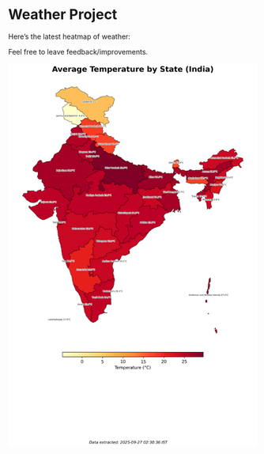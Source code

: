 # Weather Project

Here’s the latest heatmap of weather:

Feel free to leave feedback/improvements.

![India Heatmap](docs/assets/india_heatmap.png?v=D6FEF6)
